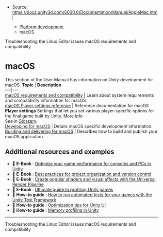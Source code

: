 * Source: https://docs.unity3d.com/6000.0/Documentation/Manual/AppleMac.html

  * [Platform development ](https://docs.unity3d.com/6000.0/Documentation/Manual/PlatformSpecific.html)
  * macOS


[](https://docs.unity3d.com/6000.0/Documentation/Manual/linux-editor-troubleshooting.html)
Troubleshooting the Linux Editor issues
[](https://docs.unity3d.com/6000.0/Documentation/Manual/macos-requirements-and-compatibility.html)
macOS requirements and compatibility
# macOS
This section of the User Manual has information on Unity development for macOS.
**Topic** | **Description**  
---|---  
[macOS requirements and compatibility](https://docs.unity3d.com/6000.0/Documentation/Manual/macos-requirements-and-compatibility.html) | Learn about system requirements and compatibility information for macOS.  
[macOS Player settings reference](https://docs.unity3d.com/6000.0/Documentation/Manual/PlayerSettings-macOS.html) | Reference documentation for macOS **Player settings** Settings that let you set various player-specific options for the final game built by Unity. [More info](https://docs.unity3d.com/6000.0/Documentation/Manual/class-PlayerSettings.html)  
See in [Glossary](https://docs.unity3d.com/6000.0/Documentation/Manual/Glossary.html#PlayerSettings).  
[Developing for macOS](https://docs.unity3d.com/6000.0/Documentation/Manual/macosdevelopment.html) | Details macOS specific development information.  
[Building and delivering for macOS](https://docs.unity3d.com/6000.0/Documentation/Manual/macos-delivery.html) | Describes how to build and publish your macOS application.  
## Additional resources and examples
  * 📖 **E-Book** : [Optimize your game performance for consoles and PCs in Unity](https://unity.com/resources/console-pc-game-performance-optimization-unity-6)
  * 📖 **E-Book** : [Best practices for project organization and version control](https://unity.com/resources/best-practices-version-control-unity-6)
  * 📖 **E-Book** : [Create popular shaders and visual effects with the Universal Render Pipeline](https://unity.com/resources/create-shaders-visual-effects-urp-unity-6?isGated=false)
  * 📖 **E-Book** : [Ultimate guide to profiling Unity games](https://unity.com/resources/ultimate-guide-to-profiling-unity-games?isGated=false)
  * 📝 **How-to guide** : [How to run automated tests for your games with the Unity Test Framework](https://unity.com/how-to/automated-tests-unity-test-framework)
  * 📝 **How-to guide** : [Optimization tips for Unity UI](https://unity.com/how-to/unity-ui-optimization-tips)
  * 📝 **How-to guide** : [Memory profiling in Unity](https://unity.com/how-to/use-memory-profiling-unity)


* * *
[](https://docs.unity3d.com/6000.0/Documentation/Manual/linux-editor-troubleshooting.html)
Troubleshooting the Linux Editor issues
[](https://docs.unity3d.com/6000.0/Documentation/Manual/macos-requirements-and-compatibility.html)
macOS requirements and compatibility
